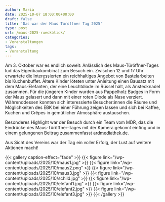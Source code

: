 ```yaml
---
author: Maria
date: 2025-10-07 18:00:00+00:00
draft: false
title: 'Das war der Maus Türöffner Tag 2025'
type: post
url: /maus-2025-rueckblick/
categories:
- Veranstaltungen
tags:
- Veranstaltung
---
```


Am 3. Oktober war es endlich soweit: Anlässlich des Maus-Türöffner-Tages lud das Eigenbaukombinat zum Besuch ein. Zwischen 12 und 17 Uhr erwartete die Interessierten ein reichhaltiges Angebot von Bastelarbeiten bis Kuchenbuffet.
Ältere Kinder löteten unter Anleitung einen Bausatz mit dem Maus-Elefanten, der eine Leuchtdiode im Rüssel hält, als Anstecknadel zusammen. Für die jüngeren Kinder wurden aus Pappelholz Badges in Form der Maus gelasert und dann mit einer roten Diode als Nase verziert.
Währenddessen konnten sich interessierte Besucher:innen die Räume und Möglichkeiten des EBK bei einer Führung zeigen lassen und sich bei Kaffee, Kuchen und Crêpes in gemütlicher Atmosphäre austauschen.

Besonderes Highlight war der Besuch durch ein Team vom MDR, das die Eindrücke des Maus-Türöffner-Tages mit der Kamera gekonnt einfing und in einem gelungenen Beitrag zusammenfasst [ardmediathek.de](https://www.ardmediathek.de/video/mdr-sachsen-anhalt-heute/tueroeffnertag-mit-der-maus-im-eigenbaukombinat-halle/mdr/Y3JpZDovL21kci5kZS9iZWl0cmFnL2Ntcy84MGZjNWE1My0zMmY5LTRjMjgtODRlOC0xOWI1M2JhMThhZDY).

Aus Sicht des Vereins war der Tag ein voller Erfolg, der Lust auf weitere Aktionen macht!

{{< gallery caption-effect="fade" >}}
{{< figure link="/wp-content/uploads/2025/10/maus1.jpg" >}}
{{< figure link="/wp-content/uploads/2025/10/maus2.png" >}}
{{< figure link="/wp-content/uploads/2025/10/maus3.jpg" >}}
{{< figure link="/wp-content/uploads/2025/10/schild.jpg" >}}
{{< figure link="/wp-content/uploads/2025/10/elefant1.jpg" >}}
{{< figure link="/wp-content/uploads/2025/10/elefant2.jpg" >}}
{{< figure link="/wp-content/uploads/2025/10/elefant3.jpg" >}}
{{< /gallery >}}
